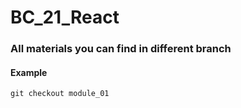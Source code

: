 # BC_21_React

### All materials you can find in different branch

#### Example

`git checkout module_01`